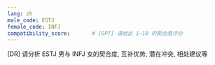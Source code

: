 ```yaml
---
lang: zh
male_code: ESTJ
female_code: INFJ
compatibility_score:       # [GPT] 请给出 1–10 的契合度评分
---
```


[DR] 请分析 ESTJ 男与 INFJ 女的契合度, 互补优势, 潜在冲突, 相处建议等

